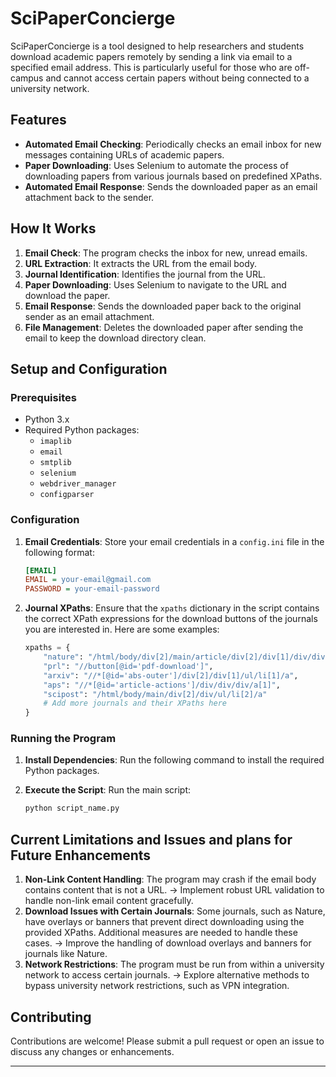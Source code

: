 # SciPaperConcierge

SciPaperConcierge is a tool designed to help researchers and students download academic papers remotely by sending a link via email to a specified email address. This is particularly useful for those who are off-campus and cannot access certain papers without being connected to a university network. 

## Features

- **Automated Email Checking**: Periodically checks an email inbox for new messages containing URLs of academic papers.
- **Paper Downloading**: Uses Selenium to automate the process of downloading papers from various journals based on predefined XPaths.
- **Automated Email Response**: Sends the downloaded paper as an email attachment back to the sender.

## How It Works

1. **Email Check**: The program checks the inbox for new, unread emails.
2. **URL Extraction**: It extracts the URL from the email body.
3. **Journal Identification**: Identifies the journal from the URL.
4. **Paper Downloading**: Uses Selenium to navigate to the URL and download the paper.
5. **Email Response**: Sends the downloaded paper back to the original sender as an email attachment.
6. **File Management**: Deletes the downloaded paper after sending the email to keep the download directory clean.

## Setup and Configuration

### Prerequisites

- Python 3.x
- Required Python packages:
  - `imaplib`
  - `email`
  - `smtplib`
  - `selenium`
  - `webdriver_manager`
  - `configparser`

### Configuration

1. **Email Credentials**: Store your email credentials in a `config.ini` file in the following format:
    ```ini
    [EMAIL]
    EMAIL = your-email@gmail.com
    PASSWORD = your-email-password
    ```

2. **Journal XPaths**: Ensure that the `xpaths` dictionary in the script contains the correct XPath expressions for the download buttons of the journals you are interested in. Here are some examples:
    ```python
    xpaths = {
        "nature": "/html/body/div[2]/main/article/div[2]/div[1]/div/div/a",
        "prl": "//button[@id='pdf-download']",
        "arxiv": "//*[@id='abs-outer']/div[2]/div[1]/ul/li[1]/a",
        "aps": "//*[@id='article-actions']/div/div/div/a[1]",
        "scipost": "/html/body/main/div[2]/div/ul/li[2]/a"
        # Add more journals and their XPaths here
    }
    ```

### Running the Program

1. **Install Dependencies**: Run the following command to install the required Python packages.

2. **Execute the Script**: Run the main script:
    ```bash
    python script_name.py
    ```

## Current Limitations and Issues and plans for Future Enhancements

1. **Non-Link Content Handling**: The program may crash if the email body contains content that is not a URL.
   -> Implement robust URL validation to handle non-link email content gracefully.
2. **Download Issues with Certain Journals**: Some journals, such as Nature, have overlays or banners that prevent direct downloading using the provided XPaths. Additional measures are needed to handle these cases.
   -> Improve the handling of download overlays and banners for journals like Nature.
3. **Network Restrictions**: The program must be run from within a university network to access certain journals.
   -> Explore alternative methods to bypass university network restrictions, such as VPN integration.


## Contributing

Contributions are welcome! Please submit a pull request or open an issue to discuss any changes or enhancements.


---
